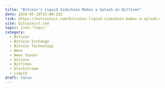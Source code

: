 ```yaml
---
title: "Bitcoin’s Liquid Sidechain Makes a Splash on Bitfinex"
date: 2019-05-10T15:00:33Z
link: https://bitcoinist.com/bitcoins-liquid-sidechain-makes-a-splash-on-bitfinex/?utm_medium=RSS&utm_source=hune
site: bitcoinist.com
topic: json:"topic"
category:
  - Bitcoin
  - Bitcoin Exchange
  - Bitcoin Technology
  - News
  - News teaser
  - bitcoin
  - Bitfinex
  - blockstream
  - Liquid
draft: false
---
```

